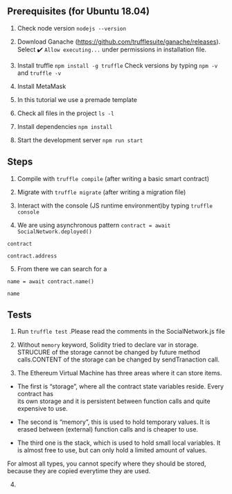 ## Prerequisites (for Ubuntu 18.04)

1. Check node version `nodejs --version`

2. Download Ganache (https://github.com/trufflesuite/ganache/releases). Select :heavy_check_mark: `Allow executing...` under permissions in installation file.

3. Install truffle `npm install -g truffle` Check versions by typing `npm -v` and `truffle -v`

4. Install MetaMask

5. In this tutorial we use a premade template

6. Check all files in the project `ls -l`

7. Install dependencies `npm install`

8. Start the development server `npm run start`

## Steps

1. Compile with `truffle compile` (after writing a basic smart contract)

2. Migrate with `truffle migrate` (after writing a migration file)

3. Interact with the console (JS runtime environment)by typing `truffle console`

4. We are using asynchronous pattern
`contract = await SocialNetwork.deployed()` 

`contract`

`contract.address`

5. From there we can search for a

`name = await contract.name()`

`name`

## Tests

1. Run `truffle test` .Please read the comments in the SocialNetwork.js file

2. Without `memory` keyword, Solidity tried to declare var in storage. STRUCURE of the storage cannot be changed by future method calls.CONTENT of the storage can be changed by sendTranaction call. 

3. The Ethereum Virtual Machine has three areas where it can store items.

- The first is “storage”, where all the contract state variables reside. Every contract has   
  its own storage and it is persistent between function calls and quite expensive to use.

- The second is “memory”, this is used to hold temporary values. It is erased between 
  (external) function calls and is cheaper to use.

- The third one is the stack, which is used to hold small local variables. It is almost free to use, but can only hold a limited amount of values.

For almost all types, you cannot specify where they should be stored, because they are copied everytime they are used.

4.
















